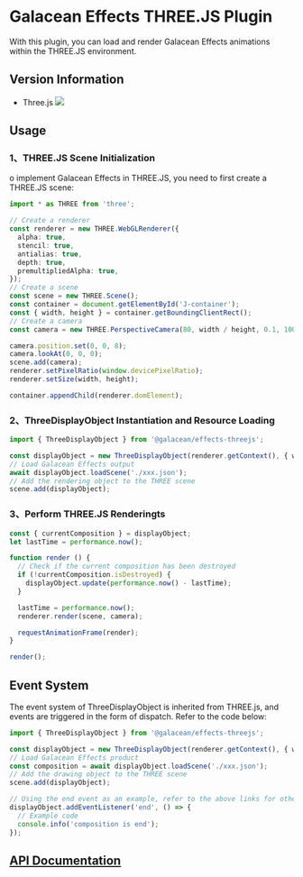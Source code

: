 # Galacean Effects THREE.JS Plugin

With this plugin, you can load and render Galacean Effects animations within the THREE.JS environment.

## Version Information

- Three.js ![](https://img.shields.io/badge/npm-0.149.0-green.svg?style=flat-square)

## Usage

### 1、THREE.JS Scene Initialization

o implement Galacean Effects in THREE.JS, you need to first create a THREE.JS scene:

``` ts
import * as THREE from 'three';

// Create a renderer
const renderer = new THREE.WebGLRenderer({
  alpha: true,
  stencil: true,
  antialias: true,
  depth: true,
  premultipliedAlpha: true,
});
// Create a scene
const scene = new THREE.Scene();
const container = document.getElementById('J-container');
const { width, height } = container.getBoundingClientRect();
// Create a camera
const camera = new THREE.PerspectiveCamera(80, width / height, 0.1, 1000);

camera.position.set(0, 0, 8);
camera.lookAt(0, 0, 0);
scene.add(camera);
renderer.setPixelRatio(window.devicePixelRatio);
renderer.setSize(width, height);

container.appendChild(renderer.domElement);
```

### 2、ThreeDisplayObject Instantiation and Resource Loading

``` ts
import { ThreeDisplayObject } from '@galacean/effects-threejs';

const displayObject = new ThreeDisplayObject(renderer.getContext(), { width, height });
// Load Galacean Effects output
await displayObject.loadScene('./xxx.json');
// Add the rendering object to the THREE scene
scene.add(displayObject);
```

### 3、Perform THREE.JS Renderingts

``` ts
const { currentComposition } = displayObject;
let lastTime = performance.now();

function render () {
  // Check if the current composition has been destroyed
  if (!currentComposition.isDestroyed) {
    displayObject.update(performance.now() - lastTime);
  }

  lastTime = performance.now();
  renderer.render(scene, camera);

  requestAnimationFrame(render);
}

render();
```

## Event System

The event system of ThreeDisplayObject is inherited from THREE.js, and events are triggered in the form of dispatch. Refer to the code below:

```ts
import { ThreeDisplayObject } from '@galacean/effects-threejs';

const displayObject = new ThreeDisplayObject(renderer.getContext(), { width, height });
// Load Galacean Effects product
const composition = await displayObject.loadScene('./xxx.json');
// Add the drawing object to the THREE scene
scene.add(displayObject);

// Using the end event as an example, refer to the above links for other events
displayObject.addEventListener('end', () => {
  // Example code
  console.info('composition is end');
});
```

## [API Documentation](https://galacean.antgroup.com/effects/#/api/modules_galacean_effects_threejs)
